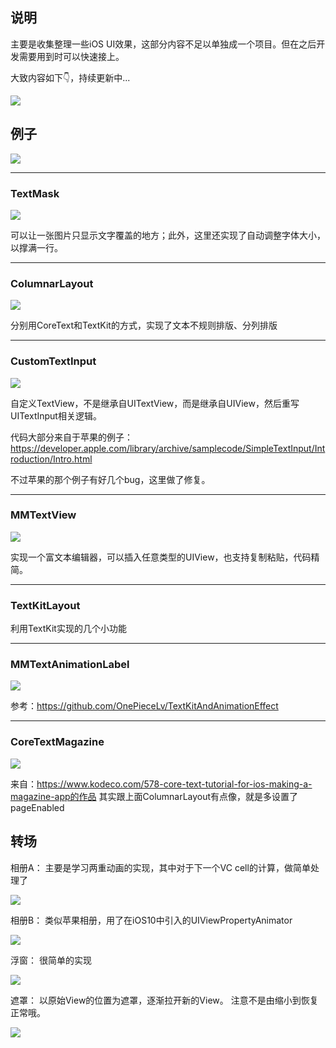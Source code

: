 ## 说明

主要是收集整理一些iOS UI效果，这部分内容不足以单独成一个项目。但在之后开发需要用到时可以快速接上。

大致内容如下👇，持续更新中...

![](./Resource/1.png)

## 例子

![](./Resource/2.gif)

---
### TextMask

![](./Resource/2.png)

可以让一张图片只显示文字覆盖的地方；此外，这里还实现了自动调整字体大小，以撑满一行。

---
### ColumnarLayout

![](./Resource/3.png)

分别用CoreText和TextKit的方式，实现了文本不规则排版、分列排版

---
### CustomTextInput

![](./Resource/4.png)

自定义TextView，不是继承自UITextView，而是继承自UIView，然后重写UITextInput相关逻辑。

代码大部分来自于苹果的例子：https://developer.apple.com/library/archive/samplecode/SimpleTextInput/Introduction/Intro.html

不过苹果的那个例子有好几个bug，这里做了修复。

---
### MMTextView

![](./Resource/5.gif)

实现一个富文本编辑器，可以插入任意类型的UIView，也支持复制粘贴，代码精简。

---
### TextKitLayout

利用TextKit实现的几个小功能

---
### MMTextAnimationLabel

![](./Resource/6.gif)

参考：https://github.com/OnePieceLv/TextKitAndAnimationEffect

---
### CoreTextMagazine
![](./Resource/7.gif)

来自：https://www.kodeco.com/578-core-text-tutorial-for-ios-making-a-magazine-app的作品
其实跟上面ColumnarLayout有点像，就是多设置了pageEnabled

## 转场
相册A：
主要是学习两重动画的实现，其中对于下一个VC cell的计算，做简单处理了

![](Resource/transition1.gif)

相册B：
类似苹果相册，用了在iOS10中引入的UIViewPropertyAnimator

![](Resource/transition2.gif)

浮窗：
很简单的实现

![](Resource/transition3.gif)

遮罩：
以原始View的位置为遮罩，逐渐拉开新的View。 注意不是由缩小到恢复正常哦。

![](Resource/transition4.gif)